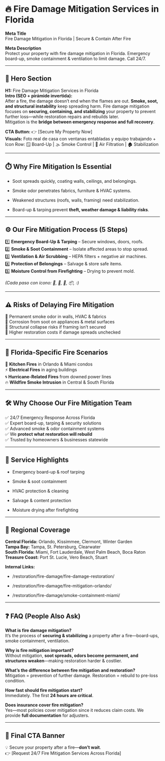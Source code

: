 # **🔥 Fire Damage Mitigation Services in Florida**

**Meta Title**  
 Fire Damage Mitigation in Florida | Secure & Contain After Fire

**Meta Description**  
 Protect your property with fire damage mitigation in Florida. Emergency board-up, smoke containment & ventilation to limit damage. Call 24/7.

---

## **🦸 Hero Section**

**H1:** Fire Damage Mitigation Services in Florida  
 **Intro (SEO \+ pirámide invertida):**  
 After a fire, the damage doesn’t end when the flames are out. **Smoke, soot, and structural instability** keep spreading harm. Fire damage mitigation focuses on **securing, containing, and stabilizing** your property to prevent further loss—while restoration repairs and rebuilds later.  
 Mitigation is the **bridge between emergency response and full recovery**.

**CTA Button:** 👉 \[Secure My Property Now\]  
 **Visuals:** Foto real de casa con ventanas entabladas y equipo trabajando \+ Icon Row: 🪟 Board-Up | 🌫️ Smoke Control | 💨 Air Filtration | 🏚️ Stabilization

---

## **⏱️ Why Fire Mitigation Is Essential**

* Soot spreads quickly, coating walls, ceilings, and belongings.

* Smoke odor penetrates fabrics, furniture & HVAC systems.

* Weakened structures (roofs, walls, framing) need stabilization.

* Board-up & tarping prevent **theft, weather damage & liability risks**.

---

## **⚙️ Our Fire Mitigation Process (5 Steps)**

1️⃣ **Emergency Board-Up & Tarping** – Secure windows, doors, roofs.  
 2️⃣ **Smoke & Soot Containment** – Isolate affected areas to stop spread.  
 3️⃣ **Ventilation & Air Scrubbing** – HEPA filters \+ negative air machines.  
 4️⃣ **Protection of Belongings** – Salvage & store safe items.  
 5️⃣ **Moisture Control from Firefighting** – Drying to prevent mold.

*(Cada paso con ícono: 🔨, 🚧, 💨, 📦, 💧)*

---

## **⚠️ Risks of Delaying Fire Mitigation**

🚫 Permanent smoke odor in walls, HVAC & fabrics  
 🚫 Corrosion from soot on appliances & metal surfaces  
 🚫 Structural collapse risks if framing isn’t secured  
 🚫 Higher restoration costs if damage spreads unchecked

---

## **🌴 Florida-Specific Fire Scenarios**

🍳 **Kitchen Fires** in Orlando & Miami condos  
 ⚡ **Electrical Fires** in aging buildings  
 🌀 **Hurricane-Related Fires** from downed power lines  
 🔥 **Wildfire Smoke Intrusion** in Central & South Florida

---

## **🛠️ Why Choose Our Fire Mitigation Team**

✅ 24/7 Emergency Response Across Florida  
 ✅ Expert board-up, tarping & security solutions  
 ✅ Advanced smoke & odor containment systems  
 ✅ We **protect what restoration will rebuild**  
 ✅ Trusted by homeowners & businesses statewide

---

## **📌 Service Highlights**

* Emergency board-up & roof tarping

* Smoke & soot containment

* HVAC protection & cleaning

* Salvage & content protection

* Moisture drying after firefighting

---

## **📍 Regional Coverage**

**Central Florida:** Orlando, Kissimmee, Clermont, Winter Garden  
 **Tampa Bay:** Tampa, St. Petersburg, Clearwater  
 **South Florida:** Miami, Fort Lauderdale, West Palm Beach, Boca Raton  
 **Treasure Coast:** Port St. Lucie, Vero Beach, Stuart

**Internal Links:**

* /restoration/fire-damage/fire-damage-restoration/

* /restoration/fire-damage/fire-mitigation-orlando/

* /restoration/fire-damage/smoke-containment-miami/

---

## **❓ FAQ (People Also Ask)**

**What is fire damage mitigation?**  
 It’s the process of **securing & stabilizing** a property after a fire—board-ups, smoke containment, ventilation.

**Why is fire mitigation important?**  
 Without mitigation, **soot spreads, odors become permanent, and structures weaken**—making restoration harder & costlier.

**What’s the difference between fire mitigation and restoration?**  
 Mitigation \= prevention of further damage. Restoration \= rebuild to pre-loss condition.

**How fast should fire mitigation start?**  
 Immediately. The first **24 hours are critical**.

**Does insurance cover fire mitigation?**  
 Yes—most policies cover mitigation since it reduces claim costs. We provide **full documentation** for adjusters.

---

## **🏁 Final CTA Banner**

💡 Secure your property after a fire—**don’t wait**.  
 👉 \[Request 24/7 Fire Mitigation Services Across Florida\]

